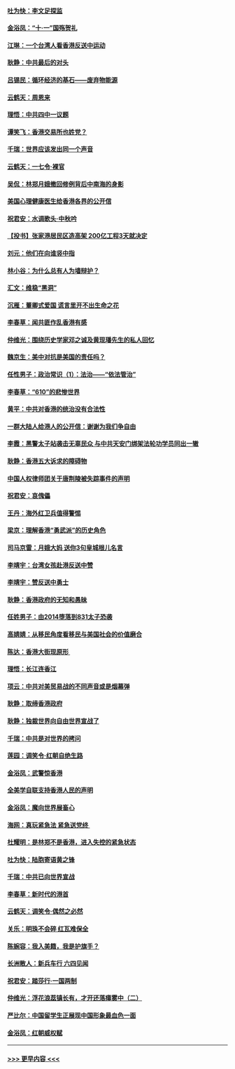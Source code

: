 #### [吐为快：李文足探监](../pages/nsc993/n11509622.md?t=09101033) 
#### [金浴凤：“十‧一”国殇贺礼](../pages/nsc993/n11509593.md?t=09101033) 
#### [江琳：一个台湾人看香港反送中运动](../pages/nsc993/n11509211.md?t=09101033) 
#### [耿静：中共最后的对头](../pages/nsc993/n11508308.md?t=09101033) 
#### [吕锡民：循环经济的基石——废弃物能源](../pages/nsc993/n11508212.md?t=09101033) 
#### [云鹤天：周恩来](../pages/nsc993/n11508055.md?t=09101033) 
#### [理悟：中共四中一议题](../pages/nsc993/n11507782.md?t=09101033) 
#### [谭笑飞：香港交易所也姓党？](../pages/nsc993/n11507753.md?t=09101033) 
#### [千瑞：世界应该发出同一个声音](../pages/nsc993/n11507290.md?t=09101033) 
#### [云鹤天：一七令‧裸官](../pages/nsc993/n11507177.md?t=09101033) 
#### [吴侃：林郑月娥撤回修例背后中南海的身影](../pages/nsc993/n11506876.md?t=09101033) 
#### [美国心理健康医生给香港各界的公开信](../pages/nsc993/n11506809.md?t=09101033) 
#### [祝君安：水调歌头‧中秋吟](../pages/nsc993/n11506758.md?t=09101033) 
#### [【投书】张家港居民区造高架 200亿工程3天就决定](../pages/nsc993/n11506682.md?t=09101033) 
#### [刘元：他们在向谁竖中指](../pages/nsc993/n11505384.md?t=09101033) 
#### [林小谷：为什么总有人为墙辩护？](../pages/nsc993/n11505226.md?t=09101033) 
#### [汇文：维稳“黑洞”](../pages/nsc993/n11504347.md?t=09101033) 
#### [沉雁：董卿式爱国 谎言里开不出生命之花](../pages/nsc993/n11503215.md?t=09101033) 
#### [李春草：闻共匪作乱香港有感](../pages/nsc993/n11503072.md?t=09101033) 
#### [仲维光：围绕历史学家邓之诚及黄现璠先生的私人回忆](../pages/nsc993/n11501330.md?t=09101033) 
#### [魏京生：美中对抗是美国的责任吗？](../pages/nsc993/n11500723.md?t=09101033) 
#### [任性男子：政治常识（1）：法治——“依法管治”](../pages/nsc993/n11500791.md?t=09101033) 
#### [李春草：“610”的悲惨世界](../pages/nsc993/n11501141.md?t=09101033) 
#### [黄平：中共对香港的统治没有合法性](../pages/nsc993/n11499473.md?t=09101033) 
#### [一群大陆人给港人的公开信：谢谢为我们争自由](../pages/nsc993/n11500402.md?t=09101033) 
#### [李霞：黑警太子站袭击无辜民众 与中共天安门绑架法轮功学员同出一辙](../pages/nsc993/n11499805.md?t=09101033) 
#### [耿静：香港五大诉求的障碍物](../pages/nsc993/n11497578.md?t=09101033) 
#### [中国人权律师团关于唐荆陵被失踪事件的声明](../pages/nsc993/n11500014.md?t=09101033) 
#### [祝君安：哀傀儡](../pages/nsc993/n11499776.md?t=09101033) 
#### [王丹：海外红卫兵值得警惕](../pages/nsc993/n11498138.md?t=09101033) 
#### [梁京：理解香港“勇武派”的历史角色](../pages/nsc993/n11498006.md?t=09101033) 
#### [司马京雷：月娥大妈  送你3句皇城根儿名言](../pages/nsc993/n11497885.md?t=09101033) 
#### [李靖宇：台湾女孩赴港反送中赞](../pages/nsc993/n11497721.md?t=09101033) 
#### [李靖宇：赞反送中勇士](../pages/nsc993/n11497452.md?t=09101033) 
#### [耿静：香港政府的无知和愚昧](../pages/nsc993/n11494238.md?t=09101033) 
#### [任姓男子：由2014堕落到831太子恐袭](../pages/nsc993/n11496683.md?t=09101033) 
#### [高婧婧：从移民角度看移民与美国社会的价值磨合](../pages/nsc993/n11495757.md?t=09101033) 
#### [陈达：香港大街现原形 ](../pages/nsc993/n11495441.md?t=09101033) 
#### [理悟：长江连香江](../pages/nsc993/n11495377.md?t=09101033) 
#### [项云：中共对美贸易战的不同声音或是烟幕弹](../pages/nsc993/n11494929.md?t=09101033) 
#### [耿静：取缔香港政府](../pages/nsc993/n11494218.md?t=09101033) 
#### [耿静：独裁世界向自由世界宣战了](../pages/nsc993/n11494190.md?t=09101033) 
#### [千瑞：中共是对世界的拷问](../pages/nsc993/n11493021.md?t=09101033) 
#### [莲园：调笑令‧红朝自绝生路](../pages/nsc993/n11493011.md?t=09101033) 
#### [金浴凤：武警惊香港](../pages/nsc993/n11492994.md?t=09101033) 
#### [全美学自联支持香港人民的声明](../pages/nsc993/n11492630.md?t=09101033) 
#### [金浴凤：魔向世界展畜心](../pages/nsc993/n11492599.md?t=09101033) 
#### [海网：真玩紧急法 紧急送党终 ](../pages/nsc993/n11492535.md?t=09101033) 
#### [杜耀明：是林郑不是香港，进入失控的紧急状态](../pages/nsc993/n11491420.md?t=09101033) 
#### [吐为快：陆胞寄语黄之锋](../pages/nsc993/n11491117.md?t=09101033) 
#### [千瑞：中共已向世界宣战](../pages/nsc993/n11490123.md?t=09101033) 
#### [李春草：新时代的港首](../pages/nsc993/n11489864.md?t=09101033) 
#### [云鹤天：调笑令·偶然之必然](../pages/nsc993/n11489701.md?t=09101033) 
#### [关乐：明珠不会碎 红瓦难保全](../pages/nsc993/n11489647.md?t=09101033) 
#### [陈婉容：我入美籍，我是护旗手？](../pages/nsc993/n11487908.md?t=09101033) 
#### [长洲散人：新兵车行 六四见闻](../pages/nsc993/n11487729.md?t=09101033) 
#### [祝君安：踏莎行‧一国两制](../pages/nsc993/n11487699.md?t=09101033) 
#### [仲维光：浮花浪蕊镇长有，才开还落瘴雾中（二）](../pages/nsc993/n11483286.md?t=09101033) 
#### [严比尔：中国留学生正展现中国形象最血色一面](../pages/nsc993/n11485145.md?t=09101033) 
#### [金浴凤：红朝威权赋](../pages/nsc993/n11485191.md?t=09101033) 

----
#### [ >>> 更早内容 <<< ](../indexes/nsc993-earlier.md)
